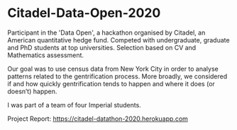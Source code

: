 # Citadel-Data-Open-2020

Participant in the 'Data Open', a hackathon organised by Citadel, an American quantitative hedge fund. Competed with undergraduate, graduate and PhD students at top universities. Selection based on CV and Mathematics assessment.

Our goal was to use census data from New York City in order to analyse patterns related to the gentrification process. More broadly, we considered if and how quickly gentrification tends to happen and where it does (or doesn’t) happen.

I was part of a team of four Imperial students.

Project Report: https://citadel-datathon-2020.herokuapp.com

